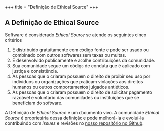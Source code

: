 +++
title = "Definição de Ethical Source"
+++

## A Definição de Ethical Source

Software é considerado _Ethical Source_ se atende os seguintes cinco critérios

1. É distribuído gratuitamente com código fonte e pode ser usado ou combinado com outros softwares sem taxas ou multas.
1. É desenvolvido publicamente e acolhe contribuições da comunidade.
1. Sua comunidade segue um código de conduta que é aplicado com justiça e consistência.
1. As pessoas que o criaram possuem o direito de proibir seu uso por indivíduos ou organizações que praticam violações aos direitos humanos ou outros comportamentos julgados antiéticos.
1. As pessoas que o criaram possuem o direito de solicitar pagamento razoável e voluntário das comunidades ou instituições que se beneficiam do software.

A Definição de _Ethical Source_ é um documento vivo. A comunidade _Ethical Source_ é proprietária dessa definição e pode melhorá-la e evoluí-la contribuindo com _issues_ e revisões no [nosso repositório no Github](https://github.com/ContributorCovenant/ethicalsource "Ethical Source Definition source code").
